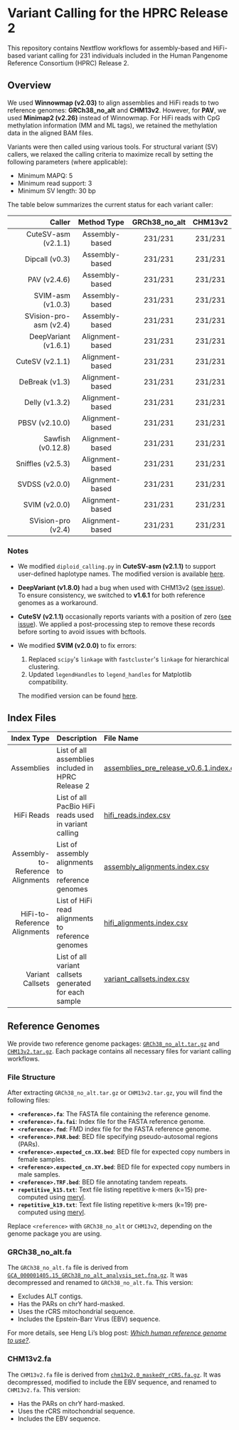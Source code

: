 # Variant Calling for the HPRC Release 2

This repository contains Nextflow workflows for assembly-based and HiFi-based variant calling for 231 individuals included in the Human Pangenome Reference Consortium (HPRC) Release 2.

## Overview

We used **Winnowmap (v2.03)** to align assemblies and HiFi reads to two reference genomes: **GRCh38\_no\_alt** and **CHM13v2**. However, for **PAV**, we used **Minimap2 (v2.26)** instead of Winnowmap. For HiFi reads with CpG methylation information (MM and ML tags), we retained the methylation data in the aligned BAM files.

Variants were then called using various tools. For structural variant (SV) callers, we relaxed the calling criteria to maximize recall by setting the following parameters (where applicable):

- Minimum MAPQ: 5
- Minimum read support: 3
- Minimum SV length: 30 bp

The table below summarizes the current status for each variant caller:

| Caller                 | Method Type     | GRCh38\_no\_alt | CHM13v2 |
| ---------------------: | :-------------: | :-------------: | :-----: |
| CuteSV-asm (v2.1.1)    | Assembly-based  | 231/231         | 231/231 |
| Dipcall (v0.3)         | Assembly-based  | 231/231         | 231/231 |
| PAV (v2.4.6)           | Assembly-based  | 231/231         | 231/231 |
| SVIM-asm (v1.0.3)      | Assembly-based  | 231/231         | 231/231 |
| SVision-pro-asm (v2.4) | Assembly-based  | 231/231         | 231/231 |
| DeepVariant (v1.6.1)   | Alignment-based | 231/231         | 231/231 |
| CuteSV (v2.1.1)        | Alignment-based | 231/231         | 231/231 |
| DeBreak (v1.3)         | Alignment-based | 231/231         | 231/231 |
| Delly (v1.3.2)         | Alignment-based | 231/231         | 231/231 |
| PBSV (v2.10.0)         | Alignment-based | 231/231         | 231/231 |
| Sawfish (v0.12.8)      | Alignment-based | 231/231         | 231/231 |
| Sniffles (v2.5.3)      | Alignment-based | 231/231         | 231/231 |
| SVDSS (v2.0.0)         | Alignment-based | 231/231         | 231/231 |
| SVIM (v2.0.0)          | Alignment-based | 231/231         | 231/231 |
| SVision-pro (v2.4)     | Alignment-based | 231/231         | 231/231 |

### Notes

- We modified `diploid_calling.py` in **CuteSV-asm (v2.1.1)** to support user-defined haplotype names. The modified version is available [here](https://github.com/wwliao/cuteSV).
- **DeepVariant (v1.8.0)** had a bug when used with CHM13v2 ([see issue](https://github.com/google/deepvariant/issues/912#issuecomment-2552635974)). To ensure consistency, we switched to **v1.6.1** for both reference genomes as a workaround.
- **CuteSV (v2.1.1)** occasionally reports variants with a position of zero ([see issue](https://github.com/tjiangHIT/cuteSV/issues/147)). We applied a post-processing step to remove these records before sorting to avoid issues with bcftools.
- We modified **SVIM (v2.0.0)** to fix errors:

  1. Replaced `scipy`'s `linkage` with `fastcluster`'s `linkage` for hierarchical clustering.
  2. Updated `legendHandles` to `legend_handles` for Matplotlib compatibility.

  The modified version can be found [here](https://github.com/wwliao/svim).

## Index Files

| Index Type                       | Description                                            | File Name |
| -------------------------------: | :----------------------------------------------------- | :-------- |
| Assemblies                       | List of all assemblies included in HPRC Release 2      | [assemblies_pre_release_v0.6.1.index.csv](https://github.com/human-pangenomics/hprc_intermediate_assembly/blob/main/data_tables/assemblies_pre_release_v0.6.1.index.csv) |
| HiFi Reads                       | List of all PacBio HiFi reads used in variant calling  | [hifi_reads.index.csv](https://github.com/wwliao/hprc_release2_variant_calling/blob/main/data_tables/hifi_reads.index.csv)|
| Assembly-to-Reference Alignments | List of assembly alignments to reference genomes       | [assembly_alignments.index.csv](https://github.com/wwliao/hprc_release2_variant_calling/blob/main/data_tables/assembly_alignments.index.csv)|
| HiFi-to-Reference Alignments     | List of HiFi read alignments to reference genomes      | [hifi_alignments.index.csv](https://github.com/wwliao/hprc_release2_variant_calling/blob/main/data_tables/hifi_alignments.index.csv)|
| Variant Callsets                 | List of all variant callsets generated for each sample | [variant_callsets.index.csv](https://github.com/wwliao/hprc_release2_variant_calling/blob/main/data_tables/variant_callsets.index.csv)|

## Reference Genomes

We provide two reference genome packages: [`GRCh38_no_alt.tar.gz`](https://s3-us-west-2.amazonaws.com/human-pangenomics/submissions/40399FDD-59DE-43D1-B3A3-DFF0C6E64FAC--YALE_VARIANT_CALLS_R2/references/GRCh38_no_alt.tar.gz) and [`CHM13v2.tar.gz`](https://s3-us-west-2.amazonaws.com/human-pangenomics/submissions/40399FDD-59DE-43D1-B3A3-DFF0C6E64FAC--YALE_VARIANT_CALLS_R2/references/CHM13v2.tar.gz). Each package contains all necessary files for variant calling workflows.

### File Structure

After extracting `GRCh38_no_alt.tar.gz` or `CHM13v2.tar.gz`, you will find the following files:

- **`<reference>.fa`**: The FASTA file containing the reference genome.
- **`<reference>.fa.fai`**: Index file for the FASTA reference genome.
- **`<reference>.fmd`**: FMD index file for the FASTA reference genome.
- **`<reference>.PAR.bed`**: BED file specifying pseudo-autosomal regions (PARs).
- **`<reference>.expected_cn.XX.bed`**: BED file for expected copy numbers in female samples.
- **`<reference>.expected_cn.XY.bed`**: BED file for expected copy numbers in male samples.
- **`<reference>.TRF.bed`**: BED file annotating tandem repeats.
- **`repetitive_k15.txt`**: Text file listing repetitive k-mers (k=15) pre-computed using [meryl](https://github.com/marbl/meryl).
- **`repetitive_k19.txt`**: Text file listing repetitive k-mers (k=19) pre-computed using [meryl](https://github.com/marbl/meryl).

Replace `<reference>` with `GRCh38_no_alt` or `CHM13v2`, depending on the genome package you are using.

### GRCh38\_no\_alt.fa

The `GRCh38_no_alt.fa` file is derived from [`GCA_000001405.15_GRCh38_no_alt_analysis_set.fna.gz`](https://ftp.ncbi.nlm.nih.gov/genomes/all/GCA/000/001/405/GCA_000001405.15_GRCh38/seqs_for_alignment_pipelines.ucsc_ids/GCA_000001405.15_GRCh38_no_alt_analysis_set.fna.gz). It was decompressed and renamed to `GRCh38_no_alt.fa`. This version:

- Excludes ALT contigs.
- Has the PARs on chrY hard-masked.
- Uses the rCRS mitochondrial sequence.
- Includes the Epstein-Barr Virus (EBV) sequence.

For more details, see Heng Li’s blog post: [_Which human reference genome to use?_](https://lh3.github.io/2017/11/13/which-human-reference-genome-to-use).

### CHM13v2.fa

The `CHM13v2.fa` file is derived from [`chm13v2.0_maskedY_rCRS.fa.gz`](https://s3-us-west-2.amazonaws.com/human-pangenomics/T2T/CHM13/assemblies/analysis_set/chm13v2.0_maskedY_rCRS.fa.gz). It was decompressed, modified to include the EBV sequence, and renamed to `CHM13v2.fa`. This version:

- Has the PARs on chrY hard-masked.
- Uses the rCRS mitochondrial sequence.
- Includes the EBV sequence.

